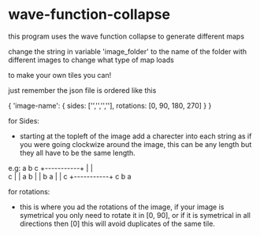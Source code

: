 # wave-function-collapse
this program uses the wave function collapse to generate different maps

change the string in variable 'image_folder' to the name of the folder with different images
to change what type of map loads

to make your own tiles you can!

just remember the json file is ordered like this 

{
  'image-name': {
    sides: ['','','',''],
    rotations: [0, 90, 180, 270]
  }
}

for Sides:
  - starting at the topleft of the image add a charecter into each string
    as if you were going clockwize around the image, this can be any length
    but they all have to be the same length.
    
  e.g: 
            a b c
        +-----------+
        |           |   
     c  |           |   a 
     b  |           |   b
     a  |           |   c
        +-----------+
            c b a 
            
            
for rotations:
  - this is where you ad the rotations of the image, if your image is symetrical
    you only need to rotate it in [0, 90], or if it is symetrical in all directions then [0]
    this will avoid duplicates of the same tile.
